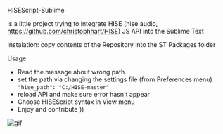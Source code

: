HISEScript-Sublime

is a little project trying to integrate HISE (hise.audio, https://github.com/christophhart/HISE) JS API into the Sublime Text

Instalation:
copy contents of the Repository into the ST Packages folder

Usage:

* Read the message about wrong path
* set the path via changing the settings file (from Preferences menu) ```"hise_path": "C:/HISE-master"```
* reload API and make sure error hasn't appear
* Choose HISEScript syntax in View menu
* Enjoy and contribute ))

![gif](https://i.imgur.com/rQ6Hm4q.gifv)